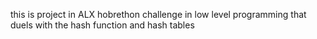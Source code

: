this is project in ALX hobrethon challenge in low level programming that duels with the hash function and hash tables
